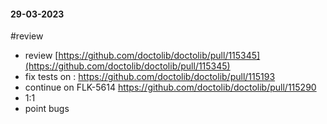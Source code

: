 #### 29-03-2023
#review 

- review [https://github.com/doctolib/doctolib/pull/115345](https://github.com/doctolib/doctolib/pull/115345)
- fix tests on : https://github.com/doctolib/doctolib/pull/115193
- continue on FLK-5614 https://github.com/doctolib/doctolib/pull/115290
- 1:1
- point bugs